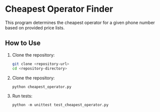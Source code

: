 # Cheapest Operator Finder

This program determines the cheapest operator for a given phone number based on provided price lists.

## How to Use

1. Clone the repository:
   ```bash
   git clone <repository-url>
   cd <repository-directory>
2. Clone the repository:
   ```python
   python cheapest_operator.py
3. Run tests:
   ```python
   python -m unittest test_cheapest_operator.py
